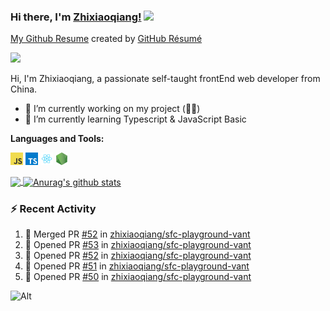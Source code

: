 ### Hi there, I'm [Zhixiaoqiang!](https://zhixiaoqiang.github.io/zhixiaoqiang) <img src="https://media.giphy.com/media/hvRJCLFzcasrR4ia7z/giphy.gif" width="25">
[My Github Resume](https://resume.github.io/?zhixiaoqiang) created by [GitHub Résumé](https://github.com/resume/resume.github.com)

![](https://komarev.com/ghpvc/?username=zhixiaoqiang&color=green)
<br />

Hi, I'm Zhixiaoqiang, a passionate self-taught frontEnd web developer from China.

- 🔭 I’m currently working on my project (🤖🤖)
- 🌱 I’m currently learning Typescript & JavaScript Basic

**Languages and Tools:**  

<code><img height="20" src="https://raw.githubusercontent.com/github/explore/80688e429a7d4ef2fca1e82350fe8e3517d3494d/topics/javascript/javascript.png"></code>
<code><img height="20" src="https://raw.githubusercontent.com/github/explore/80688e429a7d4ef2fca1e82350fe8e3517d3494d/topics/typescript/typescript.png"></code>
<code><img height="20" src="https://raw.githubusercontent.com/github/explore/80688e429a7d4ef2fca1e82350fe8e3517d3494d/topics/react/react.png"></code>
<code><img height="20" src="https://raw.githubusercontent.com/github/explore/80688e429a7d4ef2fca1e82350fe8e3517d3494d/topics/nodejs/nodejs.png"></code>

<a href="https://github.com/zhixiaoqiang/zhixiaoqiang">
  <!-- Change the `github-readme-stats.vercel.app` to `github-readme-stats.vercel.app`  -->
  <img align="center" src="https://github-readme-stats.vercel.app/api/top-langs/?username=zhixiaoqiang&theme=radical" />
</a>
<a href="https://github.com/zhixiaoqiang/zhixiaoqiang">
  <img align="center" src="https://github-readme-stats.vercel.app/api?username=zhixiaoqiang&show_icons=true&theme=radical&line_height=40&count_private=true&include_all_commits=true" alt="Anurag's github stats" />
</a>


### :zap: Recent Activity

<!--START_SECTION:activity-->
1. 🎉 Merged PR [#52](https://github.com/zhixiaoqiang/sfc-playground-vant/pull/52) in [zhixiaoqiang/sfc-playground-vant](https://github.com/zhixiaoqiang/sfc-playground-vant)
2. 💪 Opened PR [#53](https://github.com/zhixiaoqiang/sfc-playground-vant/pull/53) in [zhixiaoqiang/sfc-playground-vant](https://github.com/zhixiaoqiang/sfc-playground-vant)
3. 💪 Opened PR [#52](https://github.com/zhixiaoqiang/sfc-playground-vant/pull/52) in [zhixiaoqiang/sfc-playground-vant](https://github.com/zhixiaoqiang/sfc-playground-vant)
4. 💪 Opened PR [#51](https://github.com/zhixiaoqiang/sfc-playground-vant/pull/51) in [zhixiaoqiang/sfc-playground-vant](https://github.com/zhixiaoqiang/sfc-playground-vant)
5. 💪 Opened PR [#50](https://github.com/zhixiaoqiang/sfc-playground-vant/pull/50) in [zhixiaoqiang/sfc-playground-vant](https://github.com/zhixiaoqiang/sfc-playground-vant)
<!--END_SECTION:activity-->
![Alt](https://repobeats.axiom.co/api/embed/a5f334c4d3696f2add1fcd0dacb9b5fd7331b504.svg "Repobeats analytics image")
